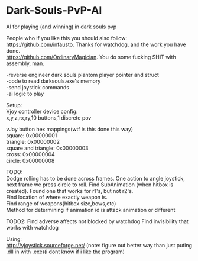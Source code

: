 # Dark-Souls-PvP-AI
AI for playing (and winning) in dark souls pvp  
  
People who if you like this you should also follow:  
https://github.com/infausto. Thanks for watchdog, and the work you have done.  
https://github.com/OrdinaryMagician. You do some fucking SHIT with assembly, man.  
  
-reverse engineer dark souls plantom player pointer and struct  
-code to read darksouls.exe's memory   
-send joystick commands  
-ai logic to play  
  
Setup:  
Vjoy controller device config:  
	x,y,z,rx,ry,10 buttons,1 discrete pov

vJoy button hex mappings(wtf is this done this way)  
square: 0x00000001  
triangle: 0x00000002  
square and triangle: 0x00000003  
cross: 0x00000004  
circle: 0x00000008  
  
TODO:  
  Dodge rolling has to be done across frames. One action to angle joystick, next frame we press circle to roll.
  Find SubAnimation (when hitbox is created). Found one that works for r1's, but not r2's.  
  Find location of where exactly weapon is.      
  Find range of weapons(hitbox size,bows,etc)  
  Method for determining if animation id is attack animation or different  

TODO2:
  Find adverse affects not blocked by watchdog
  Find invisibility that works with watchdog

Using:   
http://vjoystick.sourceforge.net/ (note: figure out better way than just puting .dll in with .exe)(i dont know if i like the program)  
